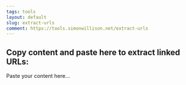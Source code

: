 ```yaml
---
tags: tools
layout: default
slug: extract-urls
comment: https://tools.simonwillison.net/extract-urls
---
```

<div id="input-container">
  <h2>Copy content and paste here to extract linked URLs:</h2>
  <div id="input" contenteditable="true" aria-label="Input Area" tabindex="0" role="textbox" aria-multiline="true">
    <p>Paste your content here...</p>
  </div>
</div>

<div id="output-container" style="display: none;">
  <h2>Extracted URLs</h2>
  <textarea id="output" readonly aria-label="Extracted URLs"></textarea>
  <button id="copy-button">Copy to clipboard</button>
</div>

<script>
  const inputDiv = document.getElementById('input');
  const outputContainer = document.getElementById('output-container');
  const outputTextarea = document.getElementById('output');
  const copyButton = document.getElementById('copy-button');

  /**
   * Extracts URLs from the pasted content.
   * @param {ClipboardEvent} e - The paste event.
   */
  const handlePaste = (e) => {
    e.preventDefault();
    const clipboardData = e.clipboardData || window.clipboardData;
    const pastedData = clipboardData.getData('text/html') || clipboardData.getData('text/plain');

    let urls = [];

    if (clipboardData.types.includes('text/html')) {
      // Extract URLs from HTML content
      const tempDiv = document.createElement('div');
      tempDiv.innerHTML = pastedData;
      // If robust sanitization is needed, consider using a library like DOMPurify:
      // tempDiv.innerHTML = DOMPurify.sanitize(pastedData);
      const links = tempDiv.getElementsByTagName('a');
      urls = Array.from(links)
        .map(link => link.href)
        .filter(url => url.startsWith('http'));
    } else {
      // Extract URLs from plain text using a regular expression
      const urlRegex = /(https?:\/\/[^\s]+)/g;
      urls = pastedData.match(urlRegex) || [];
    }

    if (urls.length > 0) {
      outputTextarea.value = urls.join('\n');
      outputContainer.style.display = 'block';
      inputDiv.innerHTML = '<p>Content pasted. URLs extracted.</p>';
    } else {
      outputContainer.style.display = 'block'; // Show output container even if no URLs are found
      outputTextarea.value = 'No valid URLs found in the pasted content.';
      inputDiv.innerHTML = '<p>Content pasted. No URLs found.</p>';
    }
  };

  /**
   * Clears the input message when the input area gains focus.
   */
  const handleFocus = () => {
    const messages = ['Content pasted. URLs extracted.', 'Content pasted. No URLs found.', '<p>Paste your content here...</p>'];
    if (messages.includes(inputDiv.innerHTML)) {
      inputDiv.innerHTML = '';
    }
  };

  /**
   * Copies the extracted URLs to the clipboard.
   */
  const handleCopy = async () => {
    if (outputTextarea.value.trim() === '') {
      outputTextarea.value = 'No content to copy!';
      return;
    }
    try {
      await navigator.clipboard.writeText(outputTextarea.value);
      const originalText = copyButton.textContent;
      copyButton.textContent = 'Copied!';
      setTimeout(() => {
        copyButton.textContent = originalText;
      }, 1500);
    } catch (err) {
      console.error('Failed to copy!', err);
      outputTextarea.value = 'Failed to copy the URLs. Please try again.';
    }
  };

  // Event Listeners
  inputDiv.addEventListener('paste', handlePaste);
  inputDiv.addEventListener('focus', handleFocus);
  copyButton.addEventListener('click', handleCopy);
</script>
